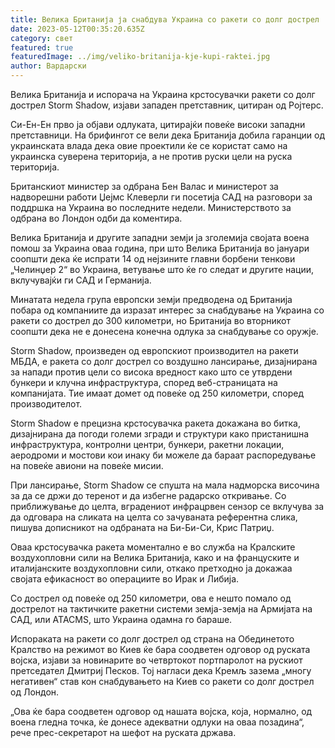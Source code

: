 ```yaml
---
title: Велика Британија ја снабдува Украина со ракети со долг дострел
date: 2023-05-12T00:35:20.635Z
category: свет
featured: true
featuredImage: ../img/veliko-britanija-kje-kupi-raktei.jpg
author: Вардарски
---
```

Велика Британија и испорача на Украина крстосувачки ракети со долг дострел Storm Shadow, изјави западен претставник, цитиран од Ројтерс.

Си-Ен-Ен прво ја објави одлуката, цитирајќи повеќе високи западни претставници. На брифингот се вели дека Британија добила гаранции од украинската влада дека овие проектили ќе се користат само на украинска суверена територија, а не против руски цели на руска територија.

Британскиот министер за одбрана Бен Валас и министерот за надворешни работи Џејмс Клеверли ги посетија САД на разговори за поддршка на Украина во последните недели. Министерството за одбрана во Лондон одби да коментира.

Велика Британија и другите западни земји ја зголемија својата воена помош за Украина оваа година, при што Велика Британија во јануари соопшти дека ќе испрати 14 од нејзините главни борбени тенкови „Челинџер 2“ во Украина, ветување што ќе го следат и другите нации, вклучувајќи ги САД и Германија.

Минатата недела група европски земји предводена од Британија побара од компаниите да изразат интерес за снабдување на Украина со ракети со дострел до 300 километри, но Британија во вторникот соопшти дека не е донесена конечна одлука за снабдување со оружје.

Storm Shadow, произведен од европскиот производител на ракети МБДА, е ракета со долг дострел со воздушно лансирање, дизајнирана за напади против цели со висока вредност како што се утврдени бункери и клучна инфраструктура, според веб-страницата на компанијата. Тие имаат домет од повеќе од 250 километри, според производителот.

Storm Shadow е прецизна крстосувачка ракета докажана во битка, дизајнирана да погоди големи згради и структури како пристанишна инфраструктура, контролни центри, бункери, ракетни локации, аеродроми и мостови кои инаку би можеле да бараат распоредување на повеќе авиони на повеќе мисии.

При лансирање, Storm Shadow се спушта на мала надморска височина за да се држи до теренот и да избегне радарско откривање. Со приближување до целта, вградениот инфрацрвен сензор се вклучува за да одговара на сликата на целта со зачуваната референтна слика, пишува дописникот на одбраната на Би-Би-Си, Крис Патриџ.

Оваа крстосувачка ракета моментално е во служба на Кралските воздухопловни сили на Велика Британија, како и на француските и италијанските воздухопловни сили, откако претходно ја докажаа својата ефикасност во операциите во Ирак и Либија.

Со дострел од повеќе од 250 километри, ова е нешто помало од дострелот на тактичките ракетни системи земја-земја на Армијата на САД, или ATACMS, што Украина одамна го бараше.

Испораката на ракети со долг дострел од страна на Обединетото Кралство на режимот во Киев ќе бара соодветен одговор од руската војска, изјави за новинарите во четвртокот портпаролот на рускиот претседател Дмитриј Песков. Тој нагласи дека Кремљ зазема „многу негативен“ став кон снабдувањето на Киев со ракети со долг дострел од Лондон.

„Ова ќе бара соодветен одговор од нашата војска, која, нормално, од воена гледна точка, ќе донесе адекватни одлуки на оваа позадина“, рече прес-секретарот на шефот на руската држава.